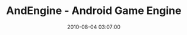 ---
date: 2010-08-04 03:07:00
link:
  source: delicious
  source_url: https://del.icio.us/roytang
  text: AndEngine - Android Game Engine
  url: http://www.andengine.org/blog/
slug: andengine-android-game-engine
source: delicious
tags:
- gamedev
title: AndEngine - Android Game Engine
---